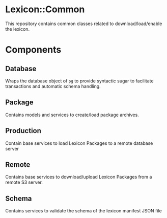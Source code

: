 # Lexicon::Common

This repository contains common classes related to download/load/enable the lexicon.

# Components
## Database
Wraps the database object of `pg` to provide syntactic sugar to facilitate transactions and automatic schema handling.

## Package
Contains models and services to create/load package archives.

## Production
Contain base services to load Lexicon Packages to a remote database server

## Remote
Contains base services to download/upload Lexicon Packages from a remote S3 server.

## Schema
Contains services to validate the schema of the lexicon manifest JSON file
